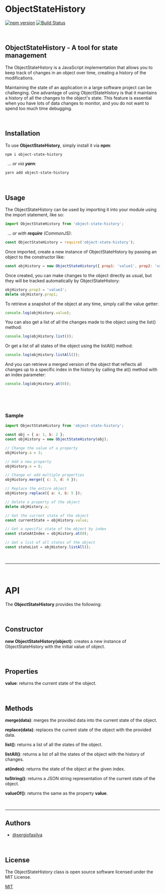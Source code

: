 # ObjectStateHistory
[![npm version](https://img.shields.io/npm/v/object-state-history)](https://www.npmjs.com/package/object-state-history)
[![Build Status](https://img.shields.io/github/actions/workflow/status/sergiofasilva/object-state-history/ci.yml)](https://github.com/sergiofasilva/object-state-history/actions)

&nbsp;

## ObjectStateHistory - A tool for state management

The ObjectStateHistory is a JavaScript implementation that allows you to keep track of changes in an object over time, creating a history of the modifications.

Maintaining the state of an application in a large software project can be challenging. One advantage of using ObjectStateHistory is that it maintains a history of all the changes to the object's state. This feature is essential when you have lots of data changes to monitor, and you do not want to spend too much time debugging.

&nbsp;

## Installation

To use **ObjectStateHistory**, simply install it via **npm**:

```bash
npm i object-state-history
```

&nbsp;
... _or via **yarn**_:

```bash
yarn add object-state-history
```

&nbsp;

## Usage

The ObjectStateHistory can be used by importing it into your module using the import statement, like so:

```javascript
import ObjectStateHistory from 'object-state-history';
```

&nbsp;
... _or with **require** (CommonJS)_:

```javascript
const ObjectStateHistory = require('object-state-history');
```

Once imported, create a new instance of ObjectStateHistory by passing an object to the constructor like:

```javascript
const objHistory = new ObjectStateHistory({ prop1: 'value1', prop2: 'value2' });
```

Once created, you can make changes to the object directly as usual, but they will be tracked automatically by ObjectStateHistory:

```javascript
objHistory.prop3 = 'value3';
delete objHistory.prop1;
```

To retrieve a snapshot of the object at any time, simply call the value getter:

```javascript
console.log(objHistory.value);
```

You can also get a list of all the changes made to the object using the list() method:

```javascript
console.log(objHistory.list());
```

Or get a list of all states of the object using the listAll() method:

```javascript
console.log(objHistory.listAll());
```

And you can retrieve a merged version of the object that reflects all changes up to a specific index in the history by calling the at() method with an index parameter:

```javascript
console.log(objHistory.at(0));
```

&nbsp;

&nbsp;

### Sample

```javascript
import ObjectStateHistory from 'object-state-history';

const obj = { a: 1, b: 2 };
const objHistory = new ObjectStateHistory(obj);

// Change the value of a property
objHistory.a = 3;

// Add a new property
objHistory.e = 6;

// Change or add multiple properties
objHistory.merge({ c: 3, d: 4 });

// Replace the entire object
objHistory.replace({ a: 4, b: 5 });

// Delete a property of the object
delete objHistory.a;

// Get the current state of the object
const currentState = objHistory.value;

// Get a specific state of the object by index
const stateAtIndex = objHistory.at(0);

// Get a list of all states of the object
const stateList = objHistory.listAll();
```

&nbsp;

---

&nbsp;

# API

The **ObjectStateHistory** provides the following:

&nbsp;

## Constructor

**new ObjectStateHistory(object)**: creates a new instance of ObjectStateHistory with the initial value of object.

&nbsp;

## Properties

**value**: returns the current state of the object.

&nbsp;

## Methods

**merge(data)**: merges the provided data into the current state of the object.

**replace(data)**: replaces the current state of the object with the provided data.

**list()**: returns a list of all the states of the object.

**listAll()**: returns a list of all the states of the object with the history of changes.

**at(index)**: returns the state of the object at the given index.

**toString()**: returns a JSON string representation of the current state of the object.

**valueOf()**: returns the same as the property **value**.

&nbsp;

---

## Authors

- [@sergiofasilva](https://github.com/sergiofasilva)

&nbsp;

## License

The ObjectStateHistory class is open source software licensed under the MIT License.

[MIT](https://choosealicense.com/licenses/mit/)
